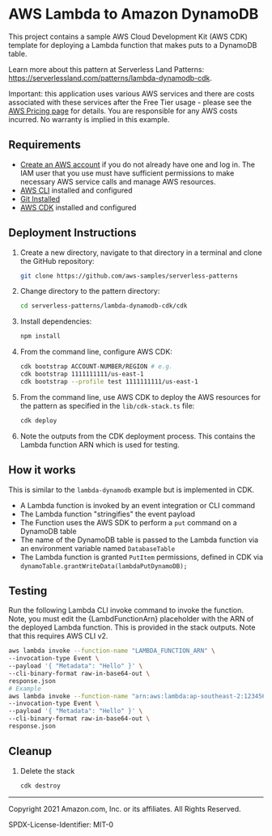 # AWS Lambda to Amazon DynamoDB

This project contains a sample AWS Cloud Development Kit (AWS CDK) template for deploying a Lambda function that makes puts to a DynamoDB table.

Learn more about this pattern at Serverless Land Patterns: https://serverlessland.com/patterns/lambda-dynamodb-cdk.

Important: this application uses various AWS services and there are costs associated with these services after the Free Tier usage - please see the [AWS Pricing page](https://aws.amazon.com/pricing/) for details. You are responsible for any AWS costs incurred. No warranty is implied in this example.

## Requirements

- [Create an AWS account](https://portal.aws.amazon.com/gp/aws/developer/registration/index.html) if you do not already have one and log in. The IAM user that you use must have sufficient permissions to make necessary AWS service calls and manage AWS resources.
- [AWS CLI](https://docs.aws.amazon.com/cli/latest/userguide/install-cliv2.html) installed and configured
- [Git Installed](https://git-scm.com/book/en/v2/Getting-Started-Installing-Git)
- [AWS CDK](https://docs.aws.amazon.com/cdk/latest/guide/cli.html) installed and configured

## Deployment Instructions

1. Create a new directory, navigate to that directory in a terminal and clone the GitHub repository:
   ```bash
   git clone https://github.com/aws-samples/serverless-patterns
   ```
2. Change directory to the pattern directory:
   ```bash
   cd serverless-patterns/lambda-dynamodb-cdk/cdk
   ```
3. Install dependencies:
   ```bash
   npm install
   ```
4. From the command line, configure AWS CDK:
   ```bash
   cdk bootstrap ACCOUNT-NUMBER/REGION # e.g.
   cdk bootstrap 1111111111/us-east-1
   cdk bootstrap --profile test 1111111111/us-east-1
   ```
5. From the command line, use AWS CDK to deploy the AWS resources for the pattern as specified in the `lib/cdk-stack.ts` file:
   ```bash
   cdk deploy
   ```
6. Note the outputs from the CDK deployment process. This contains the Lambda function ARN which is used for testing.

## How it works

This is similar to the `lambda-dynamodb` example but is implemented in CDK.

- A Lambda function is invoked by an event integration or CLI command
- The Lambda function "stringifies" the event payload
- The Function uses the AWS SDK to perform a `put` command on a DynamoDB table
- The name of the DynamoDB table is passed to the Lambda function via an environment variable named `DatabaseTable`
- The Lambda function is granted `PutItem` permissions, defined in CDK via `dynamoTable.grantWriteData(lambdaPutDynamoDB);`

## Testing

Run the following Lambda CLI invoke command to invoke the function. Note, you must edit the {LambdFunctionArn} placeholder with the ARN of the deployed Lambda function. This is provided in the stack outputs. Note that this requires AWS CLI v2.

```bash
aws lambda invoke --function-name "LAMBDA_FUNCTION_ARN" \
--invocation-type Event \
--payload '{ "Metadata": "Hello" }' \
--cli-binary-format raw-in-base64-out \
response.json
# Example
aws lambda invoke --function-name "arn:aws:lambda:ap-southeast-2:123456789123:function:CdkStack-lambdaPutDynamoDBHandler1A123456-fooBarBazFoo" \
--invocation-type Event \
--payload '{ "Metadata": "Hello" }' \
--cli-binary-format raw-in-base64-out \
response.json
```

## Cleanup

1. Delete the stack
   ```bash
   cdk destroy
   ```

---

Copyright 2021 Amazon.com, Inc. or its affiliates. All Rights Reserved.

SPDX-License-Identifier: MIT-0
